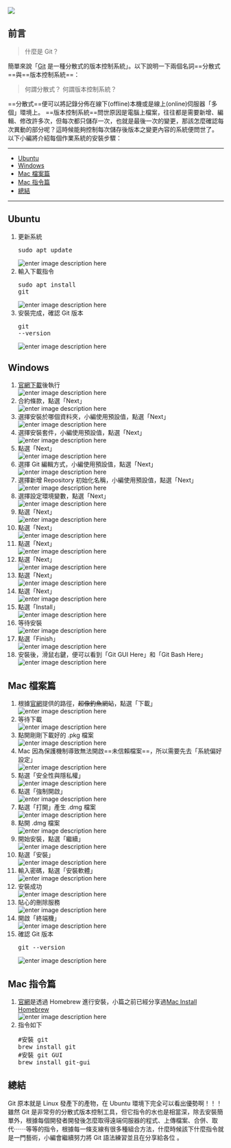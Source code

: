 <div  class="mdtable"></div>

<img  src="https://github.com/JianTodo/BloggerUsage/blob/master/0017.Git%20install/0.png?raw=true"  />

## 前言
> 什麼是 Git？

簡單來說「[Git](https://en.wikipedia.org/wiki/Git) 是一種分散式的版本控制系統」。以下說明一下兩個名詞==分散式==與==版本控制系統==：

> 何謂分散式？
何謂版本控制系統？

==分散式==便可以將記錄分佈在線下(offline)本機或是線上(online)伺服器「多個」環境上。
==版本控制系統==問世原因是電腦上檔案，往往都是需要新增、編輯、修改許多次，但每次都只儲存一次，也就是最後一次的變更，那該怎麼確認每次異動的部分呢？這時候能夠控制每次儲存後版本之變更內容的系統便問世了。
以下小編將介紹每個作業系統的安裝步驟：
<!--more-->
<hr>
<div class="headline">

 - <a href="#ubuntu">Ubuntu</a>
 - <a href="#windows">Windows</a>
 - <a href="#mac-檔案篇">Mac 檔案篇</a>
 - <a href="#mac-指令篇">Mac 指令篇</a>
 - <a href="#總結">總結</a>
</div>
<hr>

## Ubuntu
1. 更新系統<br/><pre  class="brush:shell;">sudo apt update</pre>![enter image description here](https://github.com/JianTodo/BloggerUsage/blob/master/0017.Git%20install/Linux/1.png?raw=true)
2. 輸入下載指令<br/><pre  class="brush:shell;">sudo apt install git</pre>![enter image description here](https://github.com/JianTodo/BloggerUsage/blob/master/0017.Git%20install/Linux/2.png?raw=true)
3. 安裝完成，確認 Git 版本<pre  class="brush:shell;">git --version</pre>![enter image description here](https://github.com/JianTodo/BloggerUsage/blob/master/0017.Git%20install/Linux/3.png?raw=true)

## Windows
1. [官網下載](https://git-scm.com/download/win)後執行<br/>![enter image description here](https://github.com/JianTodo/BloggerUsage/blob/master/0017.Git%20install/Windows/1.png?raw=true)
2. 合約條款，點選「Next」<br/>![enter image description here](https://github.com/JianTodo/BloggerUsage/blob/master/0017.Git%20install/Windows/2.png?raw=true)
3. 選擇安裝於哪個資料夾，小編使用預設值，點選「Next」<br/>![enter image description here](https://github.com/JianTodo/BloggerUsage/blob/master/0017.Git%20install/Windows/3.png?raw=true)
4. 選擇安裝套件，小編使用預設值，點選「Next」<br/>![enter image description here](https://github.com/JianTodo/BloggerUsage/blob/master/0017.Git%20install/Windows/4.png?raw=true)
5. 點選「Next」<br/>![enter image description here](https://github.com/JianTodo/BloggerUsage/blob/master/0017.Git%20install/Windows/5.png?raw=true)
6. 選擇 Git 編輯方式，小編使用預設值，點選「Next」<br/>![enter image description here](https://github.com/JianTodo/BloggerUsage/blob/master/0017.Git%20install/Windows/6.png?raw=true)
7. 選擇新增 Repository 初始化名稱，小編使用預設值，點選「Next」<br/>![enter image description here](https://github.com/JianTodo/BloggerUsage/blob/master/0017.Git%20install/Windows/7.png?raw=true)
8. 選擇設定環境變數，點選「Next」<br/>![enter image description here](https://github.com/JianTodo/BloggerUsage/blob/master/0017.Git%20install/Windows/8.png?raw=true)
9. 點選「Next」<br/>![enter image description here](https://github.com/JianTodo/BloggerUsage/blob/master/0017.Git%20install/Windows/9.png?raw=true)
10. 點選「Next」<br/>![enter image description here](https://github.com/JianTodo/BloggerUsage/blob/master/0017.Git%20install/Windows/10.png?raw=true)
11. 點選「Next」<br/>![enter image description here](https://github.com/JianTodo/BloggerUsage/blob/master/0017.Git%20install/Windows/11.png?raw=true)
12. 點選「Next」<br/>![enter image description here](https://github.com/JianTodo/BloggerUsage/blob/master/0017.Git%20install/Windows/12.png?raw=true)
13. 點選「Next」<br/>![enter image description here](https://github.com/JianTodo/BloggerUsage/blob/master/0017.Git%20install/Windows/13.png?raw=true)
14. 點選「Next」<br/>![enter image description here](https://github.com/JianTodo/BloggerUsage/blob/master/0017.Git%20install/Windows/14.png?raw=true)
15. 點選「Install」<br/>![enter image description here](https://github.com/JianTodo/BloggerUsage/blob/master/0017.Git%20install/Windows/15.png?raw=true)
16. 等待安裝<br/>![enter image description here](https://github.com/JianTodo/BloggerUsage/blob/master/0017.Git%20install/Windows/16.png?raw=true)
17. 點選「Finish」<br/>![enter image description here](https://github.com/JianTodo/BloggerUsage/blob/master/0017.Git%20install/Windows/17.png?raw=true)
18. 安裝後，滑鼠右鍵，便可以看到「Git GUI Here」和「Git Bash Here」<br/>![enter image description here](https://github.com/JianTodo/BloggerUsage/blob/master/0017.Git%20install/Windows/18.png?raw=true)

## Mac 檔案篇
1. 根據[官網](https://sourceforge.net/projects/git-osx-installer/)提供的路徑，~~超像釣魚網站~~，點選「下載」<br/>![enter image description here](https://github.com//JianTodo/BloggerUsage/blob/master/0017.Git%20install/Mac/2.png?raw=true)
2. 等待下載<br/>![enter image description here](https://github.com//JianTodo/BloggerUsage/blob/master/0017.Git%20install/Mac/3.png?raw=true)
3. 點開剛剛下載好的 .pkg 檔案 <br/>![enter image description here](https://github.com//JianTodo/BloggerUsage/blob/master/0017.Git%20install/Mac/6.png?raw=true)
4. Mac 因為保護機制導致無法開啟==未信賴檔案==，所以需要先去「系統偏好設定」<br/>![enter image description here](https://github.com//JianTodo/BloggerUsage/blob/master/0017.Git%20install/Mac/7.png?raw=true)
5. 點選「安全性與隱私權」<br/>![enter image description here](https://github.com//JianTodo/BloggerUsage/blob/master/0017.Git%20install/Mac/8.png?raw=true)
6. 點選「強制開啟」<br/>![enter image description here](https://github.com//JianTodo/BloggerUsage/blob/master/0017.Git%20install/Mac/9.png?raw=true)
7. 點選「打開」產生 .dmg 檔案<br/>![enter image description here](https://github.com//JianTodo/BloggerUsage/blob/master/0017.Git%20install/Mac/10.png?raw=true)
8. 點開 .dmg 檔案<br/>![enter image description here](https://github.com//JianTodo/BloggerUsage/blob/master/0017.Git%20install/Mac/5.png?raw=true)
9. 開始安裝，點選「繼續」<br/>![enter image description here](https://github.com//JianTodo/BloggerUsage/blob/master/0017.Git%20install/Mac/11.png?raw=true)
10. 點選「安裝」<br/>![enter image description here](https://github.com//JianTodo/BloggerUsage/blob/master/0017.Git%20install/Mac/12.png?raw=true)
11. 輸入密碼，點選「安裝軟體」<br/> ![enter image description here](https://github.com//JianTodo/BloggerUsage/blob/master/0017.Git%20install/Mac/13.png?raw=true)
12. 安裝成功<br/>![enter image description here](https://github.com//JianTodo/BloggerUsage/blob/master/0017.Git%20install/Mac/14.png?raw=true)
13. 貼心的刪除服務<br/>![enter image description here](https://github.com//JianTodo/BloggerUsage/blob/master/0017.Git%20install/Mac/4.png?raw=true)
14. 開啟「終端機」<br/>![enter image description here](https://github.com//JianTodo/BloggerUsage/blob/master/0017.Git%20install/Mac/15.png?raw=true)
15. 確認 Git 版本<pre  class="brush:shell;">git --version</pre>![enter image description here](https://github.com//JianTodo/BloggerUsage/blob/master/0017.Git%20install/Mac/16.png?raw=true)

## Mac 指令篇
1. [官網](https://git-scm.com/download/mac)是透過 Homebrew 進行安裝，小篇之前已經分享過[Mac Install Homebrew](../../2021/06/mac-package-anager-homebrew.html)<br/>![enter image description here](https://github.com//JianTodo/BloggerUsage/blob/master/0017.Git%20install/Mac/1.png?raw=true)
2. 指令如下<pre  class="brush:shell;">#安裝 git<br/>brew install git
#安裝 git GUI<br/>brew install git-gui</pre>

## 總結
Git 原本就是 Linux 發產下的產物，在 Ubuntu 環境下完全可以看出優勢啊！！！
雖然 Git 是非常夯的分散式版本控制工具，但它指令的水也是相當深，除去安裝簡單外，根據每個開發者開發後怎麼取得遠端伺服器的程式、上傳檔案、合併、取代⋯⋯等等的指令，根據每一條支線有很多種組合方法，什麼時候該下什麼指令就是一門藝術，小編會繼續努力將 Git 語法練習並且在分享給各位 。